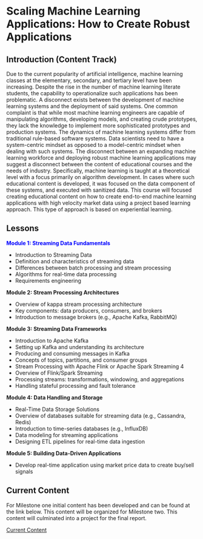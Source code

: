 # Scaling Machine Learning Applications: How to Create Robust Applications
## Introduction (Content Track)
Due to the current popularity of artificial intelligence, machine learning classes
at the elementary, secondary, and tertiary level have been increasing. Despite
the rise in the number of machine learning literate students, the capability to
operationalize such applications has been problematic. A disconnect exists between
the development of machine learning systems and the deployment of
said systems. One common complaint is that while most machine
learning engineers are capable of manipulating algorithms, developing
models, and creating crude prototypes, they lack the knowledge to implement
more sophisticated prototypes and production systems. The dynamics of machine learning systems differ from traditional rule-based
software systems. Data scientists need to have a system-centric mindset as
opposed to a model-centric mindset when dealing with such systems.
The disconnect between an expanding machine learning workforce and deploying
robust machine learning applications may suggest a disconnect between the
content of educational courses and the needs of industry. Specifically, machine learning is taught at a theoretical level with a focus primarily on
algorithm development. In cases where such educational content is developed,
it was focused on the data component of these systems, and executed with sanitized
data. This course will focused creating educational content on how to create end-to-end machine learning applications with high velocity market data using a project based learning approach.
This type of approach is based on experiential learning.

## Lessons

 <b> <span style="color:blue">Module 1: Streaming Data Fundamentals</span> </b><br> 
- Introduction to Streaming Data
- Definition and characteristics of streaming data
- Differences between batch processing and stream processing
- Algorithms for real-time data processing
- Requirements engineering

<b> Module 2: Stream Processing Architectures</b><br> 
- Overview of kappa stream processing architecture
- Key components: data producers, consumers, and brokers
- Introduction to message brokers (e.g., Apache Kafka, RabbitMQ)
  
<b> Module 3: Streaming Data Frameworks</b><br> 
- Introduction to Apache Kafka
- Setting up Kafka and understanding its architecture
- Producing and consuming messages in Kafka
- Concepts of topics, partitions, and consumer groups
- Stream Processing with Apache Flink or Apache Spark Streaming
4
- Overview of Flink/Spark Streaming
- Processing streams: transformations, windowing, and aggregations
- Handling stateful processing and fault tolerance
  
<b> Module 4: Data Handling and Storage</b><br> 
- Real-Time Data Storage Solutions
- Overview of databases suitable for streaming data (e.g., Cassandra, Redis)
- Introduction to time-series databases (e.g., InfluxDB)
- Data modeling for streaming applications
- Designing ETL pipelines for real-time data ingestion
  
<b> Module 5: Building Data-Driven Applications</b><br> 
- Develop real-time application using market price data to create buy/sell signals

## Current Content

For Milestone one initial content has been developed and can be found at the link below.  This content will be organized for Milestone two. This content will culminated into a project for the final report.<br>

[Current Content](https://omscsyellowjacket.github.io/content)<br>
